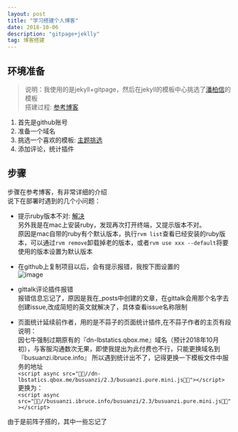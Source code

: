 ```yaml
---
layout: post
title: "学习搭建个人博客"
date: 2018-10-06 
description: "gitpage+jeklly"
tag: 博客搭建 
---   
```


##   环境准备

> 说明：我使用的是jekyll+gitpage，然后在jekyll的模板中心挑选了[潘柏信](http://yangshiwei.top/#blog)的模板   
搭建过程:  [参考博客](https://yq.aliyun.com/articles/640926)       
       
        

1. 首先是github账号
2. 准备一个域名
3. 挑选一个喜欢的模板:  [主题挑选](http://jekyllthemes.org/?spm=a2c4e.11153940.blogcont640926.12.77189941Qjir4F)
4. 添加评论，统计插件
     
##   步骤

步骤在参考博客，有非常详细的介绍      
说下在部署时遇到的几个小问题：     
- 提示ruby版本不对:   [解决](https://www.jianshu.com/p/48ad6365f3eb)      
    另外我是在mac上安装ruby，发现再次打开终端，又提示版本不对。    
    原因是mac自带的ruby有个默认版本，执行`rvm list`查看已经安装的ruby版本，可以通过`rvm remove`卸载掉老的版本，或者`rvm use xxx --default`将要使用的版本设置为默认版本     
- 在github上复制项目以后，会有提示报错，我按下图设置的    
    ![image](https://user-images.githubusercontent.com/26788046/46715858-50f10900-cc94-11e8-85c1-a7e82ccd7ec7.png)

- gittalk评论插件报错    
    报错信息忘记了，原因是我在_posts中创建的文章，在gittalk会用那个名字去创建issue,改成简短的英文就解决了，具体查看issue名称限制 
- 页面统计延续前作者，用的是不蒜子的页面统计插件,在不蒜子作者的主页有段说明：           
    因七牛强制过期原有的『dn-lbstatics.qbox.me』域名（预计2018年10月初），与客服沟通数次无果，即使我提出为此付费也不行，只能更换域名到『busuanzi.ibruce.info』
    所以遇到统计出不了，记得更换一下模板文件中服务的地址      
    `<script async src="//dn-lbstatics.qbox.me/busuanzi/2.3/busuanzi.pure.mini.js"></script>`      
    更换为：      
    `<script async src="//busuanzi.ibruce.info/busuanzi/2.3/busuanzi.pure.mini.js"></script>`      

         
由于是前阵子搭的，其中一些忘记了   
